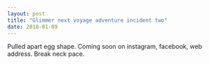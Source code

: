 ```yaml
---
layout: post
title: "Glimmer next voyage adventure incident two"
date: 2018-01-09
---
```


Pulled apart egg shape. Coming soon on instagram, facebook, web address. Break neck pace. 
